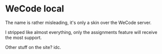 # WeCode local

The name is rather misleading, it's only a skin over the WeCode server.

I stripped like almost everything, only the assignments feature will receive the most support.

Other stuff on the site? idc.
